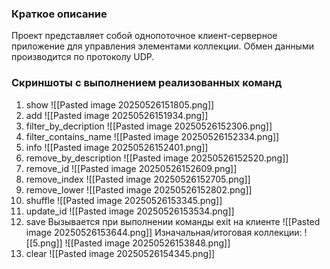 ### Краткое описание
Проект представляет собой однопоточное клиент-серверное приложение для управления элементами коллекции. Обмен данными производится по протоколу UDP.

### Скриншоты с выполнением реализованных команд
1) show
	![[Pasted image 20250526151805.png]]
2) add
	![[Pasted image 20250526151934.png]]
3) filter_by_decription
	![[Pasted image 20250526152306.png]]
4) filter_contains_name
	![[Pasted image 20250526152334.png]]
5) info
	![[Pasted image 20250526152401.png]]
6) remove_by_description
	![[Pasted image 20250526152520.png]]
7) remove_id
	![[Pasted image 20250526152609.png]]
8) remove_index
	![[Pasted image 20250526152705.png]]
9) remove_lower
	![[Pasted image 20250526152802.png]]
10) shuffle
	![[Pasted image 20250526153345.png]]
11) update_id
	![[Pasted image 20250526153534.png]]
12) save
	Вызывается при выполнении команды exit на клиенте
	![[Pasted image 20250526153644.png]]
	Изначальная/итоговая коллекции:
	![[5.png]]
	![[Pasted image 20250526153848.png]]
13) clear
	![[Pasted image 20250526154345.png]]